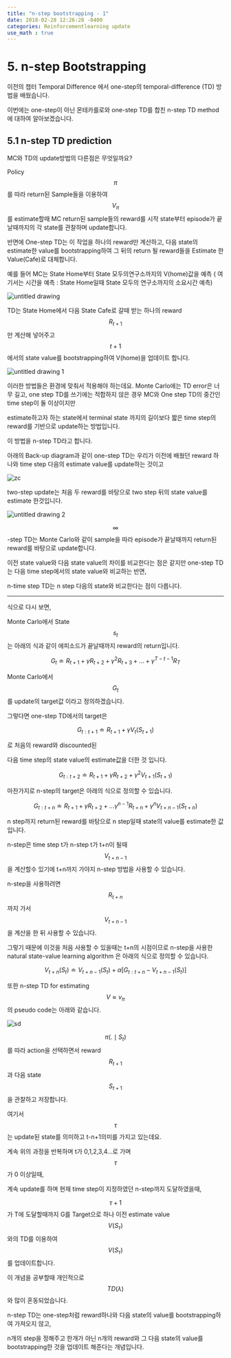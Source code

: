 ```yaml
---
title: "n-step bootstrapping - 1"
date: 2018-02-28 12:26:28 -0400
categories: Reinforcementlearning update
use_math : true
---
```



# 5. n-step Bootstrapping



이전의 챕터 Temporal Difference 에서 one-step의 temporal-difference (TD) 방법을 배웠습니다. 

이번에는 one-step이 아닌 몬테카를로와 one-step TD를 합친  n-step TD method에 대하여 알아보겠습니다.

## 5.1 n-step TD prediction

MC와 TD의 update방법의 다른점은 무엇일까요? 

Policy $$\pi$$를 따라 return된 Sample들을 이용하여 $$V_\pi$$ 를 estimate할때 MC return된 sample들의 reward를 시작 state부터 episode가 끝날때까지의 각 state를 관찰하며 update합니다.

반면에 One-step TD는 이 작업을 하나의 reward만 계산하고, 다음 state의 estimate한 value를 bootstrapping하여 그 뒤의 return 될 reward들을 Estimate 한 Value(Cafe)로 대체합니다. 



예를 들어 MC는 State Home부터 State 모두의연구소까지의 V(home)값을 예측
 ( 여기서는 시간을 예측 : State Home일때 State 모두의 연구소까지의 소요시간 예측)




![untitled drawing](https://user-images.githubusercontent.com/11300712/36763304-afe40618-1c6a-11e8-97af-d54721908fa4.jpg)


TD는 State Home에서 다음 State Cafe로 갈때 받는 하나의 reward $$R_{t+1}$$만 계산해 넣어주고 $$t+1$$에서의 state value를 bootstrapping하여 V(home)을 업데이트 합니다. 


![untitled drawing 1](https://user-images.githubusercontent.com/11300712/36763596-0723d966-1c6c-11e8-871c-49f7ad3cb3f3.jpg)


이러한 방법들은 환경에 맞춰서 적용해야 하는데요. Monte Carlo에는 TD error은 너무 길고, one step TD를 쓰기에는 적합하지 않은 경우 MC와 One step TD의 중간인 time step이 둘 이상이지만 

estimate하고자 하는 state에서 terminal state 까지의 길이보다 짧은 time step의 reward를 기반으로 update하는 방법입니다. 

이 방법을 n-step TD라고 합니다. 




아래의 Back-up diagram과 같이 one-step TD는 우리가 이전에 배웠던 reward 하나와  time step 다음의 estimate value를 update하는 것이고 



![zc](https://user-images.githubusercontent.com/11300712/36764741-59655d12-1c71-11e8-9a25-e5d1f55f29a9.JPG)


two-step update는 처음 두 reward를 바탕으로 two step 뒤의 state value를 estimate 한것입니다.

![untitled drawing 2](https://user-images.githubusercontent.com/11300712/36764922-3dd78e98-1c72-11e8-913b-73561cf9744c.jpg)


$$\infty$$ -step TD는 Monte Carlo와 같이 sample을 따라 episode가 끝날때까지 return된 reward를 바탕으로 update합니다.  



이전 state value와 다음 state value의 차이를 비교한다는 점은 같지만 one-step TD는 다음 time step에서의 state value와 비교하는 반면,

n-time step TD는 n step 다음의 state와 비교한다는 점이 다릅니다. 


- - -

식으로 다시 보면, 


Monte Carlo에서 State $$s_t$$ 는 아래의 식과 같이 에피소드가 끝날때까지 reward의 return입니다. 

$$G_t \doteq R_{t+1} + \gamma R_{t+2} + \gamma^2 R_{t+3} + ... + \gamma^{T-t-1}R_T$$

Monte Carlo에서 $$G_t$$를 update의 target값 이라고 정의하겠습니다. 

그렇다면 one-step TD에서의 target은 

$$G_{t:t+1} \doteq  R_{t+1}+\gamma V_t(S_{t+1})$$ 

로 처음의 reward와 discounted된

다음 time step의 state value의 estimate값을 더한 것 입니다. 


$$G_{t:t+2} \doteq  R_{t+1}+ \gamma R_{t+2}+ \gamma^2 V_{t+1}(S_{t+1})$$


마찬가지로 n-step의 target은 아래의 식으로 정의할 수 있습니다. 

$$G_{t:t+n} \doteq  R_{t+1}+ \gamma R_{t+2}+...\gamma^{n-1}R_{t+n} + \gamma^nV_{t+n-1}(S_{t+n})$$ 

n step까지 return된 reward를 바탕으로 n step일때 state의 value를 estimate한 값 입니다. 


n-step은 time step t가 n-step t가 t+n이 될때 $$V_{t+n-1}$$을 계산할수 있기에 t+n까지 가야지 n-step 방법을 사용할 수 있습니다. 

n-step을 사용하려면 $$R_{t+n}$$ 까지 가서 $$V_{t+n-1}$$ 을 계산을 한 뒤 사용할 수 있습니다.

그렇기 때문에 이것을 처음 사용할 수 있을때는 t+n의 시점이므로 n-step을 사용한  natural state-value learning algorithm 
은 아래의 식으로 정의할 수 있습니다. 

$$V_{t+n}(S_t)\doteq V_{t+n-1}(S_t) + \alpha[G_{t:t+n}-V_{t+n-1}(S_t)]$$


또한 n-step TD for estimating $$V \approx v_{\pi}$$의 pseudo code는 아래와 같습니다.  


![sd](https://user-images.githubusercontent.com/11300712/36766741-8ab6bbdc-1c7a-11e8-9c79-7d0d84c0d8ad.JPG)


$$\pi(.\mid S_t)$$를 따라 action을 선택하면서 reward $$R_{t+1}$$과 다음 state $$S_{t+1}$$을 관찰하고 저장합니다. 

여기서 $$\tau$$ 는 update된 state를 의미하고 t-n+1의미를 가지고 있는데요.  

계속 위의 과정을 반복하며 t가 0,1,2,3,4...로 가며 $$\tau$$ 가 0 이상일때, 

계속 update를 하며 현재 time step이 지정하였던 n-step까지 도달하였을때, 

$$\tau +1$$가 T에 도달할때까지 G를 Target으로 하나 이전 estimate value $$V(S_\tau)$$와의 TD를 이용하여 $$V(S_\tau)$$를 업데이트합니다. 


이 개념을 공부할때 개인적으로 $$TD(\lambda)$$와 많이 혼동되었습니다. 

n-step TD는 one-step처럼 reward하나와 다음 state의 value를 bootstrapping하여 가져오지 않고, 

n개의 step을 정해주고 한개가 아닌 n개의 reward와 그 다음 state의 value를 bootstrapping한 것을 업데이트 해준다는 개념입니다. 


